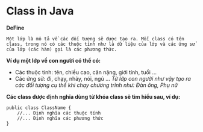 # Class in Java
**DeFine**

```Một lớp là mô tả về các đối tượng sẽ được tạo ra. Mỗi class có tên class, trong nó có các thuộc tính như là dữ liệu của lớp và các ứng sử của lớp (các hàm) gọi là các phương thức.```

**Ví dụ một lớp về con người có thể có:**
- Các thuộc tính: tên, chiều cao, cân nặng, giới tính, tuổi ...
- Các ứng sử: đi, chạy, nhảy, nói, ngủ ...
	*Từ lớp con người như vậy tạo ra các đối tượng cụ thể khi chạy chương trình như: Đàn ông, Phụ nữ*
	
**Các class được định nghĩa dùng từ khóa class sẽ tìm hiểu sau, ví dụ:**

```
public class ClassName {
    //... Định nghĩa các thuộc tính
    //... Định nghĩa các phương thức
}
```
